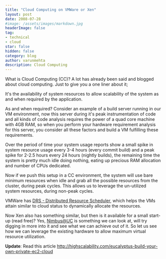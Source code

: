 ```yaml
---
title: "Cloud Computing on VMWare or Xen"
layout: post
date: 2008-07-28
#image: /assets/images/markdown.jpg
headerImage: false
tag:
- technical
- cloud
star: false
hidden: false
category: blog
author: varunmehta
description: Cloud Computing 
---
```


What is Cloud Computing (CC)?
A lot has already been said and blogged about cloud computing. Just to give you a one liner about it;

It's the availability of system resources to allow scalability of the system as and when required by the application.

As and when required?
Consider an example of a build server running in our VM environment, now this server during it's peak instrumentation of code and all kinds of code analysis requires the power of a quad core machine with 4GB RAM, so when you perform your hardware requirement analysis for this server, you consider all these factors and build a VM fulfilling these requirements.

Over the period of time your system usage reports show a small spike in system resource usage every 3-4 hours (every commit build) and a peak spike for 2-2.5 hours every 24 hours (nightly builds), the remaining time the system is pretty much idle doing nothing, eating up precious RAM allocation and number of CPUs dedicated.

Now if we push this setup in a CC environment, the system will use bare minimum resources when idle and grab all the possible resources from the cluster, during peak cycles. This allows us to leverage the un-utilized system resources, during non-peak cycles.

VMWare has [DRS - Distributed Resource Scheduler](http://www.vmware.com/products/vi/vc/drs.html), which helps the VMs attain similar to cloud status to dynamically allocate the resources.

Now Xen also has something similar, but then is it available for a small start-up (read free)? Yes, [Nimbus@UC](http://workspace.globus.org/clouds/nimbus.html) is something we can look at, will try digging in more into it and see what we can achieve out of it. So let us see how we can leverage the existing hardware to allow maximum virtual resource utilization.

**Update**: Read this article http://highscalability.com/eucalyptus-build-your-own-private-ec2-cloud